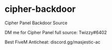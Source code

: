 # cipher-backdoor
Cipher Panel Backdoor Source

DM me for Cipher Panel full source: Twizzy#6402

Best FiveM Anticheat: discord.gg/masjestic-ac
